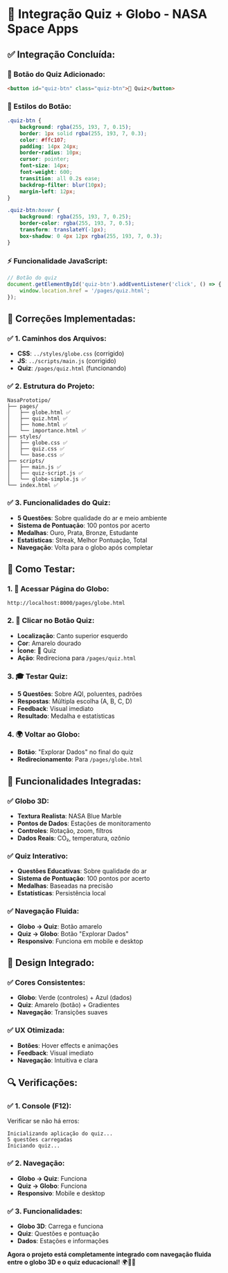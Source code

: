 # 🧠 Integração Quiz + Globo - NASA Space Apps

## ✅ **Integração Concluída:**

### **🎯 Botão do Quiz Adicionado:**
```html
<button id="quiz-btn" class="quiz-btn">🧠 Quiz</button>
```

### **🎨 Estilos do Botão:**
```css
.quiz-btn {
    background: rgba(255, 193, 7, 0.15);
    border: 1px solid rgba(255, 193, 7, 0.3);
    color: #ffc107;
    padding: 14px 24px;
    border-radius: 10px;
    cursor: pointer;
    font-size: 14px;
    font-weight: 600;
    transition: all 0.2s ease;
    backdrop-filter: blur(10px);
    margin-left: 12px;
}

.quiz-btn:hover {
    background: rgba(255, 193, 7, 0.25);
    border-color: rgba(255, 193, 7, 0.5);
    transform: translateY(-1px);
    box-shadow: 0 4px 12px rgba(255, 193, 7, 0.3);
}
```

### **⚡ Funcionalidade JavaScript:**
```javascript
// Botão do quiz
document.getElementById('quiz-btn').addEventListener('click', () => {
    window.location.href = '/pages/quiz.html';
});
```

## 🔧 **Correções Implementadas:**

### **✅ 1. Caminhos dos Arquivos:**
- **CSS**: `../styles/globe.css` (corrigido)
- **JS**: `../scripts/main.js` (corrigido)
- **Quiz**: `/pages/quiz.html` (funcionando)

### **✅ 2. Estrutura do Projeto:**
```
NasaPrototipo/
├── pages/
│   ├── globe.html ✅
│   ├── quiz.html ✅
│   ├── home.html ✅
│   └── importance.html ✅
├── styles/
│   ├── globe.css ✅
│   ├── quiz.css ✅
│   └── base.css ✅
├── scripts/
│   ├── main.js ✅
│   ├── quiz-script.js ✅
│   └── globe-simple.js ✅
└── index.html ✅
```

### **✅ 3. Funcionalidades do Quiz:**
- **5 Questões**: Sobre qualidade do ar e meio ambiente
- **Sistema de Pontuação**: 100 pontos por acerto
- **Medalhas**: Ouro, Prata, Bronze, Estudante
- **Estatísticas**: Streak, Melhor Pontuação, Total
- **Navegação**: Volta para o globo após completar

## 🎯 **Como Testar:**

### **1. 📱 Acessar Página do Globo:**
```
http://localhost:8000/pages/globe.html
```

### **2. 🧠 Clicar no Botão Quiz:**
- **Localização**: Canto superior esquerdo
- **Cor**: Amarelo dourado
- **Ícone**: 🧠 Quiz
- **Ação**: Redireciona para `/pages/quiz.html`

### **3. 🎓 Testar Quiz:**
- **5 Questões**: Sobre AQI, poluentes, padrões
- **Respostas**: Múltipla escolha (A, B, C, D)
- **Feedback**: Visual imediato
- **Resultado**: Medalha e estatísticas

### **4. 🌍 Voltar ao Globo:**
- **Botão**: "Explorar Dados" no final do quiz
- **Redirecionamento**: Para `/pages/globe.html`

## 🚀 **Funcionalidades Integradas:**

### **✅ Globo 3D:**
- **Textura Realista**: NASA Blue Marble
- **Pontos de Dados**: Estações de monitoramento
- **Controles**: Rotação, zoom, filtros
- **Dados Reais**: CO₂, temperatura, ozônio

### **✅ Quiz Interativo:**
- **Questões Educativas**: Sobre qualidade do ar
- **Sistema de Pontuação**: 100 pontos por acerto
- **Medalhas**: Baseadas na precisão
- **Estatísticas**: Persistência local

### **✅ Navegação Fluida:**
- **Globo → Quiz**: Botão amarelo
- **Quiz → Globo**: Botão "Explorar Dados"
- **Responsivo**: Funciona em mobile e desktop

## 🎨 **Design Integrado:**

### **✅ Cores Consistentes:**
- **Globo**: Verde (controles) + Azul (dados)
- **Quiz**: Amarelo (botão) + Gradientes
- **Navegação**: Transições suaves

### **✅ UX Otimizada:**
- **Botões**: Hover effects e animações
- **Feedback**: Visual imediato
- **Navegação**: Intuitiva e clara

## 🔍 **Verificações:**

### **✅ 1. Console (F12):**
Verificar se não há erros:
```
Inicializando aplicação do quiz...
5 questões carregadas
Iniciando quiz...
```

### **✅ 2. Navegação:**
- **Globo → Quiz**: Funciona
- **Quiz → Globo**: Funciona
- **Responsivo**: Mobile e desktop

### **✅ 3. Funcionalidades:**
- **Globo 3D**: Carrega e funciona
- **Quiz**: Questões e pontuação
- **Dados**: Estações e informações

**Agora o projeto está completamente integrado com navegação fluida entre o globo 3D e o quiz educacional!** 🌍🧠✨
